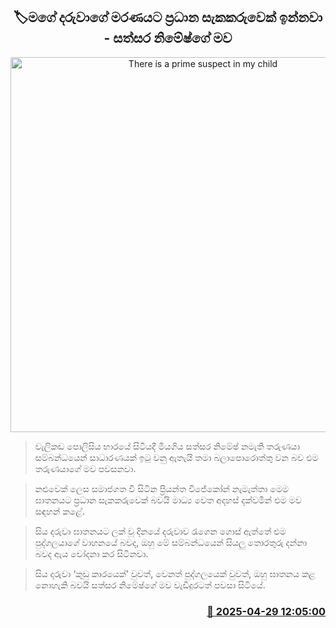 <p align='center'><b><h2 align='center' title='There is a prime suspect in my child's death - Satsara Nimesh's mother'>🏷මගේ දරුවාගේ මරණයට ප්‍රධාන සැකකරුවෙක් ඉන්නවා - සත්සර නිමේෂ්ගේ මව</h2></b></p>
<p align='center'><img src='https://helakuru.sgp1.cdn.digitaloceanspaces.com/esana/images/lib/sathsara-nimesh-uip.jpg' width='600' alt='There is a prime suspect in my child's death - Satsara Nimesh's mother'></p>

> වැලිකඩ පොලිසිය භාරයේ සිටියදී මියගිය සත්සර නිමේෂ් නමැති තරුණයා සම්බන්ධයෙන් සාධාරණයක් ඉටු වනු ඇතැයි තමා බලාපොරොත්තු වන බව එම තරුණයාගේ මව පවසනවා.

> නළුවෙක් ලෙස සමාජගත වී සිටින ප්‍රියන්ත විජේකෝන් නැමැත්තා මෙම ඝාතනයට ප්‍රධාන සැකකරුවෙක් බවයි මාධ්‍ය වෙත අදහස් දක්වමින් එම මව සඳහන් කළේ.

> සිය දරුවා ඝාතනයට ලක් වූ දිනයේ දරුවාව රැගෙන ගොස් ඇත්තේ එම පුද්ගලයාගේ වාහනයේ බවද, ඔහු මේ සම්බන්ධයෙන් සියලු තොරතුරු දන්නා බවද ඇය චෝදනා කර සිටිනවා.

> සිය දරුවා ‘කුඩු කාරයෙක්’ වුවත්, වෙනත් පුද්ගලයෙක් වුවත්, ඔහු ඝාතනය කළ නොහැකි බවයි සත්සර නිමේෂ‍්ගේ මව වැඩිදුරටත් පවසා සිටියේ.



<h3 align='right'><a href='https://www.helakuru.lk/esana/p/109655/'>📅 2025-04-29 12:05:00</a></h3>
